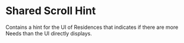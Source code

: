 # Shared Scroll Hint

Contains a hint for the UI of Residences that indicates if there are more Needs than the UI directly displays.
